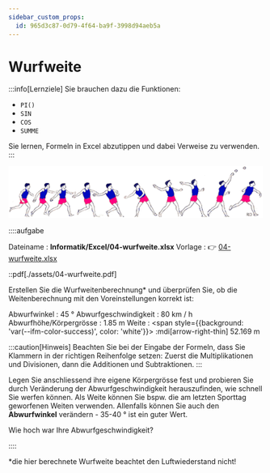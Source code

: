 ```yaml
---
sidebar_custom_props:
  id: 965d3c87-0d79-4f64-ba9f-3998d94aeb5a
---
```


# Wurfweite

:::info[Lernziele]
Sie brauchen dazu die Funktionen:
- `PI()`
- `SIN`
- `COS`
- `SUMME`

Sie lernen, Formeln in Excel abzutippen und dabei Verweise zu verwenden.
:::

![](images/werfen.gif)



::::aufgabe
<Answer type="state" webKey="f384b7ce-edc6-48d0-8e09-f91bc7bf2543" />

Dateiname
: __Informatik/Excel/04-wurfweite.xlsx__
Vorlage
: 👉 [04-wurfweite.xlsx](assets/04-wurfweite.xlsx)


::pdf[./assets/04-wurfweite.pdf]



Erstellen Sie die Wurfweitenberechnung\* und überprüfen Sie, ob die Weitenberechnung mit den Voreinstellungen korrekt ist:

Abwurfwinkel
: 45 °
Abwurfgeschwindigkeit
: 80 km / h
Abwurfhöhe/Körpergrösse
: 1.85 m
Weite
: <span style={{background: 'var(--ifm-color-success)', color: 'white'}}> :mdi[arrow-right-thin] 52.169 m</span>

:::caution[Hinweis]
Beachten Sie bei der Eingabe der Formeln, dass Sie Klammern in der richtigen Reihenfolge setzen: Zuerst die Multiplikationen und Divisionen, dann die Additionen und Subtraktionen.
:::


Legen Sie anschliessend ihre eigene Körpergrösse fest und probieren Sie durch Veränderung der Abwurfgeschwindigkeit herauszufinden, wie schnell Sie werfen können. Als Weite können Sie bspw. die am letzten Sporttag geworfenen Weiten verwenden. Allenfalls können Sie auch den **Abwurfwinkel** verändern - 35-40 ° ist ein guter Wert.

Wie hoch war Ihre Abwurfgeschwindigkeit?

<Answer type="text" webKey="0af2abf5-2b21-4187-b320-ce32e9f7333d" />

::::


\*die hier berechnete Wurfweite beachtet den Luftwiederstand nicht!
